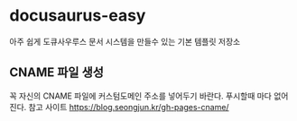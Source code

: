 # docusaurus-easy
아주 쉽게 도큐사우루스 문서 시스템을 만들수 있는 기본 템플릿 저장소

## CNAME 파일 생성

꼭 자신의 CNAME 파일에 커스텀도메인 주소를 넣어두기 바란다. 푸시할때 마다 없어진다.
참고 사이트
https://blog.seongjun.kr/gh-pages-cname/
